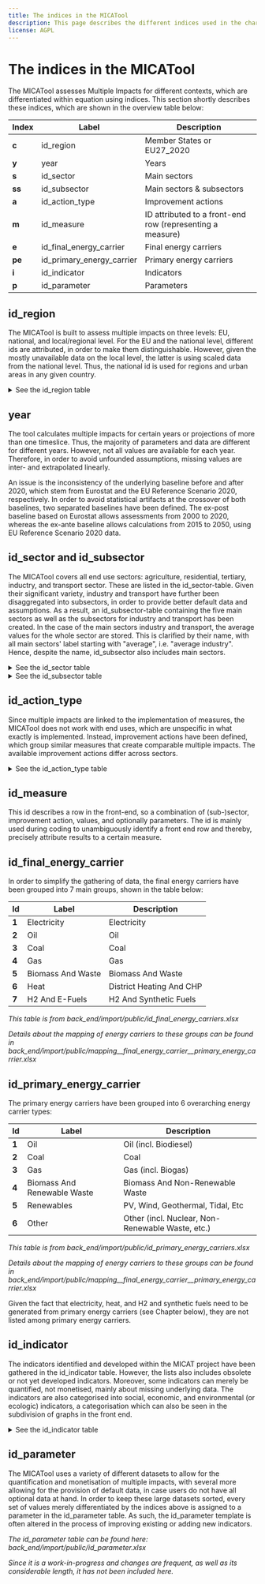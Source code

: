 ```yaml
---
title: The indices in the MICATool
description: This page describes the different indices used in the characterisation and coding of the MICATool.
license: AGPL
---
```


The indices in the MICATool
====

The MICATool assesses Multiple Impacts for different contexts, which are differentiated
within equation using indices. This section shortly describes these indices, which are
shown in the overview table below:

| **Index** | **Label**                    | **Description**                                              |
|-----------|------------------------------|--------------------------------------------------------------|
| **c**     | id\_region                   | Member States or EU27\_2020                                  |
| **y**     | year                         | Years                                                        |
| **s**     | id\_sector                   | Main sectors                                                 |
| **ss**    | id\_subsector                | Main sectors & subsectors                                    |
| **a**     | id\_action\_type             | Improvement actions                                          |
| **m**     | id\_measure                  | ID attributed to a front\-end row \(representing a measure\) |
| **e**     | id\_final\_energy\_carrier   | Final energy carriers                                        |
| **pe**    | id\_primary\_energy\_carrier | Primary energy carriers                                      |
| **i**     | id\_indicator                | Indicators                                                   |
| **p**     | id\_parameter                | Parameters                                                   |


id_region
-
  
The MICATool is built to assess multiple impacts on three levels: EU, national, and local/regional level. 
For the EU and the national level, different ids are attributed, in order to make them distinguishable. 
However, given the mostly unavailable data on the local level, the latter is using scaled data from the 
national level. Thus, the national id is used for regions and urban areas in any given country. 

<details>
<summary>See the id_region table</summary>

| **Id** | **Label**      | **Description** |
|--------|----------------|-----------------|
| **0**  | European Union | EU27\_2020      |
| **1**  | Austria        | AT              |
| **2**  | Belgium        | BE              |
| **3**  | Cyprus         | CY              |
| **4**  | Czech Republic | CZ              |
| **5**  | Germany        | DE              |
| **6**  | Denmark        | DK              |
| **7**  | Estonia        | EE              |
| **8**  | Greece         | EL              |
| **9**  | Finland        | FI              |
| **10** | France         | FR              |
| **11** | Croatia        | HR              |
| **12** | Hungary        | HU              |
| **13** | Ireland        | IE              |
| **14** | Italy          | IT              |
| **15** | Latvia         | LV              |
| **16** | Lithuania      | LT              |
| **17** | Luxembourg     | LU              |
| **18** | Malta          | MT              |
| **19** | Netherlands    | NL              |
| **20** | Poland         | PL              |
| **21** | Portugal       | PT              |
| **22** | Slovakia       | SK              |
| **23** | Slovenia       | SI              |
| **24** | Spain          | ES              |
| **25** | Sweden         | SE              |
| **26** | Romania        | RO              |
| **27** | Bulgaria       | BG              |

*This table is from back_end/import/public/id_region.xlsx*

</details>

year
-

The tool calculates multiple impacts for certain years or projections of more 
than one timeslice. Thus, the majority of parameters and data are different
for different years. However, not all values are available for each year. 
Therefore, in order to avoid unfounded assumptions, missing values are inter- 
and extrapolated linearly. 

An issue is the inconsistency of the underlying baseline before and after 2020,
which stem from Eurostat and the EU Reference Scenario 2020, respectively. In 
order to avoid statistical artifacts at the crossover of both baselines, two
separated baselines have been defined. The ex-post baseline based on Eurostat 
allows assessments from 2000 to 2020, whereas the ex-ante baseline allows 
calculations from 2015 to 2050, using EU Reference Scenario 2020 data.

id_sector and id_subsector
-

The MICATool covers all end use sectors: agriculture, residential, tertiary, 
inductry, and transport sector. These are listed in the id_sector-table. Given 
their significant variety, industry and transport have further been disaggregated 
into subsectors, in order to provide better default data and assumptions. 
As a result, an id_subsector-table containing the five main sectors as well as the 
subsectors for industry and transport has been created. In the case of the main 
sectors industry and transport, the average values for the whole sector are stored.
This is clarified by their name, with all main sectors' label starting with
"average", i.e. "average industry". Hence, despite the name, id_subsector also
includes main sectors.

<details>
<summary>See the id_sector table</summary>

| **Id** | **Label**   | **Description** |
|--------|-------------|-----------------|
| **1**  | Agriculture | Agriculture     |
| **2**  | Industry    | Industry        |
| **3**  | Tertiary    | Tertiary        |
| **4**  | Residential | Residential     |
| **5**  | Transport   | Transport       |

*This table is from back_end/import/public/id_sector.xlsx*

</details>

<details>
<summary>See the id_subsector table</summary>

| **Id** | **Label**                            | **Description**                      |
|--------|--------------------------------------|--------------------------------------|
| **1**  | Average Agriculture                  | Agriculture, Forestry & Fishing      |
| **2**  | Average Industry                     | Average Industry Sector              |
| **3**  | Iron & Steel                         | Iron & Steel                         |
| **4**  | Chemical & Petrochemical             | Chemical & Petrochemical             |
| **5**  | Non\-Ferrous Metals                  | Non\-Ferrous Metals                  |
| **6**  | Non\-Metallic Minerals               | Non\-Metallic Minerals               |
| **7**  | Transport Equipment                  | Transport Equipment                  |
| **8**  | Machinery                            | Machinery                            |
| **9**  | Mining & Quarrying                   | Mining & Quarrying                   |
| **10** | Food, Beverages & Tobacco            | Food, Beverages & Tobacco            |
| **11** | Paper, Pulp & Printing               | Paper, Pulp & Printing               |
| **12** | Wood & Wood Products                 | Wood & Wood Products                 |
| **13** | Construction                         | Construction                         |
| **14** | Textile & Leather                    | Textile & Leather                    |
| **15** | Not Elsewhere Specified In Industry  | Not Elsewhere Specified In Industry  |
| **16** | Average Tertiary                     | Tertiary Sector                      |
| **17** | Average Residential                  | Residential Sector                   |
| **18** | Average Transport                    | Average Transport Sector             |
| **19** | Rail                                 | Rail                                 |
| **20** | Road                                 | Road                                 |
| **21** | Aviation                             | Domestic Aviation                    |
| **22** | Navigation                           | Domestic Navigation                  |
| **23** | Pipeline                             | Pipeline Transport                   |
| **24** | Not Elsewhere Specified In Transport | Not Elsewhere Specified In Transport |


*This table is from back_end/import/public/id_subsector.xlsx*

*A mapping of subsectors to main sectors can be found in*
*back_end/import/public/mapping__subsector__sector.xlsx*

</details>

id_action_type
-

Since multiple impacts are linked to the implementation of measures,
the MICATool does not work with end uses, which are unspecific in
what exactly is implemented. Instead, improvement actions have been
defined, which group similar measures that create comparable multiple
impacts. The available improvement actions differ across sectors.

<details>
<summary>See the id_action_type table</summary>

| **id** | **label**                   | **description**                                                                                                        |
|--------|-----------------------------|------------------------------------------------------------------------------------------------------------------------|
| **1**  | Building envelope           | Building envelope insulation \(Windows, insulation, etc\)                                                              |
| **2**  | Heating fuel switch         | Heating fuel switch including to district heating                                                                      |
| **3**  | Energy\-efficient heating   | Energy efficiency improvements of heatings \(Boiler upgrade or replacement, pipe insulation, better heaters, etc\.\)   |
| **4**  | Electric appliances         | Electric appliances \(wet & cold appliances, lighting, consumer electronics, air conditioning, etc\.\)                 |
| **5**  | Cooking and water heating   | Cooking and water heating                                                                                              |
| **6**  | Behavioural changes         | Behavioural changes \(i\.e\. thermostat adjustments\)                                                                  |
| **7**  | Behavioural changes         | Organisational or behavioural changes \(i\.e\. thermostat adjustments or energy management systems such as ISO 50001\) |
| **8**  | Cross\-cutting technologies | Energy\-efficient electric cross\-cutting technologies                                                                 |
| **9**  | Process change              | Process change \(fundamental changes to processes\)                                                                    |
| **10** | Fuel switch                 | Fuel switch in existing processes                                                                                      |
| **11** | Process\-specific savings   | Process\-specific savings \(incl\. waste\-heat recovery\)                                                              |
| **12** | Space heating and cooling   | Building envelope as well as space heating and cooling measures                                                        |
| **13** | Consumption reduction       | Consumption reduction of vehicles \(low\-resistance tyres, side\-boards on trucks, fuel additives, etc\.\)             |
| **14** | Modal shift                 | Modal shift \(Freight/passenger\)                                                                                      |
| **15** | Behavioural changes         | Behavioural or driving changes \(either autonomous or through regulations such as speed limits\)                       |
| **16** | Emission thresholds         | Emission thresholds                                                                                                    |
| **17** | Fuel switch                 | Fuel switch in vehicles \(within the same mode of transport\)                                                          |

*This table is from back_end/import/public/id_action_type.xlsx*

*A mapping of improvement actions to subsectors can be found in*
*back_end/import/public/mapping__subsector__action_type.xlsx*

</details>

id_measure
-

This id describes a row in the front-end, so a combination of (sub-)sector, improvement action, values, and optionally parameters. The id is mainly used during coding to unambiguously identify a front end row
and thereby, precisely attribute results to a certain measure.

id_final_energy_carrier
-----

In order to simplify the gathering of data, the final energy carriers have been grouped 
into 7 main groups, shown in the table below:

| **Id** | **Label**         | **Description**          |
|--------|-------------------|--------------------------|
| **1**  | Electricity       | Electricity              |
| **2**  | Oil               | Oil                      |
| **3**  | Coal              | Coal                     |
| **4**  | Gas               | Gas                      |
| **5**  | Biomass And Waste | Biomass And Waste        |
| **6**  | Heat              | District Heating And CHP |
| **7**  | H2 And E\-Fuels   | H2 And Synthetic Fuels   |

*This table is from back_end/import/public/id_final_energy_carriers.xlsx*

*Details about the mapping of energy carriers to these groups can be found in*
*back_end/import/public/mapping__final_energy_carrier__primary_energy_carrier.xlsx*

id_primary_energy_carrier
-----

The primary energy carriers have been grouped into 6 overarching energy carrier types:

| **Id** | **Label**                   | **Description**                                       |
|--------|-----------------------------|-------------------------------------------------------|
| **1**  | Oil                         | Oil \(incl\. Biodiesel\)                              |
| **2**  | Coal                        | Coal                                                  |
| **3**  | Gas                         | Gas \(incl\. Biogas\)                                 |
| **4**  | Biomass And Renewable Waste | Biomass And Non\-Renewable Waste                      |
| **5**  | Renewables                  | PV, Wind, Geothermal, Tidal, Etc                      |
| **6**  | Other                       | Other \(incl\. Nuclear, Non\-Renewable Waste, etc\.\) |


*This table is from back_end/import/public/id_primary_energy_carriers.xlsx*

*Details about the mapping of energy carriers to these groups can be found in*
*back_end/import/public/mapping__final_energy_carrier__primary_energy_carrier.xlsx*

Given the fact that electricity, heat, and H2 and synthetic fuels need to be generated
from primary energy carriers (see Chapter below), they are not listed among 
primary energy carriers.

id_indicator
-

The indicators identified and developed within the MICAT project have been gathered in
the id_indicator table. However, the lists also includes obsolete or not yet developed 
indicators. Moreover, some indicators can merely be quantified, not monetised, mainly
about missing underlying data. The indicators are also categorised into social, economic,
and environmental (or ecologic) indicators, a categorisation which can also be seen in
the subdivision of graphs in the front end.

<details>
<summary>See the id_indicator table</summary>

| **Id** | **Label**   | **Description** |
|--------|-------------|-----------------|
| **1**  | Agriculture | Agriculture     |
| **2**  | Industry    | Industry        |
| **3**  | Tertiary    | Tertiary        |
| **4**  | Residential | Residential     |
| **5**  | Transport   | Transport       |

*This table is from back_end/import/public/id_indicator.xlsx*

*Details about the mapping of indicators to social, economic, and ecologic indicator*
*groups can be found in*
*back_end/import/public/mapping__final_energy_carrier__primary_energy_carrier.xlsx*

</details>

id_parameter
-

The MICATool uses a variety of different datasets to allow for the quantification and
monetisation of multiple impacts, with several more allowing for the
provision of default data, in case users do not have all optional data at hand.
In order to keep these large datasets sorted, every set of values merely 
differentiated by the indices above is assigned to a parameter in the id_parameter
table. As such, the id_parameter template is often altered in the process of improving
existing or adding new indicators.

*The id_parameter table can be found here: back_end/import/public/id_parameter.xlsx*

*Since it is a work-in-progress and changes are frequent, as well as its considerable*
*length, it has not been included here.*